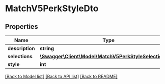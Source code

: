 # MatchV5PerkStyleDto

## Properties
Name | Type | Description | Notes
------------ | ------------- | ------------- | -------------
**description** | **string** |  | 
**selections** | [**\Swagger\Client\Model\MatchV5PerkStyleSelectionDto[]**](MatchV5PerkStyleSelectionDto.md) |  | 
**style** | **int** |  | 

[[Back to Model list]](../README.md#documentation-for-models) [[Back to API list]](../README.md#documentation-for-api-endpoints) [[Back to README]](../README.md)


